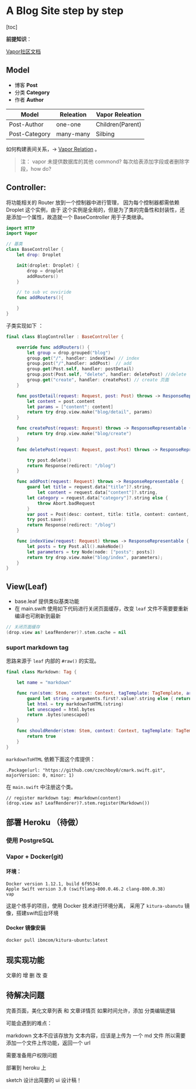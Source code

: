 

# A Blog Site step by step

[toc]

 **前提知识**：

 [Vapor社区文档](https://vapor.github.io/documentation/)

## Model

* 博客 **Post**
* 分类 **Category**
* 作者 **Author**

| Model         | Releation | Vapor Releation |
|---------------|-----------|-----------------|
| Post-Author   | one-one   | Children(Parent)|
| Post-Category | many-many | Silbing         |


如何构建表间关系，-> [Vapor Relation](https://vapor.github.io/documentation/fluent/relation.html) 。

> 注： vapor 未提供数据库的其他 commond? 每次给表添加字段或者删除字段，how do?


## Controller:

将功能相关的 Router 放到一个控制器中进行管理， 因为每个控制器都需依赖 Droplet 这个实例，由于 这个实例是全局的，但是为了类的完备性和封装性，还是添加一个属性，故造就一个 BaseController 用于子类继承。

```swift
import HTTP
import Vapor

// 基类
class BaseController {
    let drop: Droplet

    init(droplet: Droplet) {
        drop = droplet
        addRouters()
    }

    // to sub vc ovviride
    func addRouters(){

    }
}
```

子类实现如下 ： 

```swift
final class BlogController : BaseController {

    override func addRouters() {
        let group = drop.grouped("blog")
        group.get("/", handler: indexView) // index
        group.post("/",handler: addPost)  // add
        group.get(Post.self, handler: postDetail)
        group.post(Post.self, "delete", handler: deletePost) //delete
        group.get("create", handler: createPost) // create 页面
    }

    func postDetail(request: Request, post: Post) throws -> ResponseRepresentable {
        let content = post.content
        let params = ["content": content]
        return try drop.view.make("blog/detail", params)
    }

    func createPost(request: Request) throws -> ResponseRepresentable {
        return try drop.view.make("blog/create")
    }

    func deletePost(request: Request, post:Post) throws -> ResponseRepresentable {

        try post.delete()
        return Response(redirect: "/blog")
    }

    func addPost(request: Request) throws -> ResponseRepresentable {
        guard let title = request.data["title"]?.string,
            let content = request.data["content"]?.string,
        let category = request.data["category"]?.string else {
            throw Abort.badRequest
        }
        var post = Post(desc: content, title: title, content: content, category: category)
        try post.save()
        return Response(redirect: "/blog")
    }

    func indexView(request: Request) throws -> ResponseRepresentable {
        let posts = try Post.all().makeNode()
        let parameters = try Node(node: ["posts": posts])
        return try drop.view.make("blog/index", parameters);
    }
}
```

## View(Leaf)

* base.leaf 提供类似基类功能
* 在 main.swift 使用如下代码进行关闭页面缓存，改变 `leaf` 文件不需要要重新编译也可刷新到最新

```swift
// 关闭页面缓存
(drop.view as? LeafRenderer)?.stem.cache = nil
```

### suport markdown tag

思路来源于 `leaf` 内部的 `#raw()` 的实现。

```swift
final class Markdown: Tag {

    let name = "markdown"

    func run(stem: Stem, context: Context, tagTemplate: TagTemplate, arguments: [Argument]) throws -> Node? {
        guard let string = arguments.first?.value?.string else { return nil }
        let html = try markdownToHTML(string)
        let unescaped = html.bytes
        return .bytes(unescaped)
    }

    func shouldRender(stem: Stem, context: Context, tagTemplate: TagTemplate, arguments: [Argument], value: Node?) -> Bool {
        return true
    }
}
```

`markdownToHTML` 依赖下面这个库提供：

```
.Package(url: "https://github.com/czechboy0/cmark.swift.git", majorVersion: 0, minor: 1)
```

在 `main.swift` 中注册这个类。

```
// register markdown tag: #markdown(content)
(drop.view as? LeafRenderer)?.stem.register(Markdown())
```

## 部署 Heroku （待做）

### 使用 PostgreSQL

### Vapor + Docker(git) 

#### 环境：

```
Docker version 1.12.1, build 6f9534c
Apple Swift version 3.0 (swiftlang-800.0.46.2 clang-800.0.38)
vap
```

这是个练手的项目，使用 Docker 技术进行环境分离， 采用了 `kitura-ubanutu` 镜像，搭建swift后台环境

#### Docker 镜像安装

```sh 
docker pull ibmcom/kitura-ubuntu:latest
```

## 现实现功能

文章的 增 删 改 查


## 待解决问题

完善页面，美化文章列表 和 文章详情页
如果时间允许，添加 分类编辑逻辑

可能会遇到的难点：

markdown 文本不应该存放为 文本内容，应该是上传为 一个 md 文件
所以需要添加一个文件上传功能，返回一个 url

需要准备用户权限问题

部署到 heroku 上

sketch 设计出简要的 ui 设计稿！





